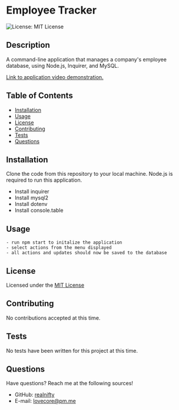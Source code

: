# Employee Tracker

![License: MIT License](https://img.shields.io/badge/license-MIT-orange)
  
## Description

A command-line application that manages a company's employee database, using Node.js, Inquirer, and MySQL.

[Link to application video demonstration.](https://www.youtube.com/watch?v=Sfx_pECdp98)

## Table of Contents

- [Installation](#installation)
- [Usage](#usage)
- [License](#license)
- [Contributing](#contributing)
- [Tests](#tests)
- [Questions](#questions)

## Installation

Clone the code from this repository to your local machine. Node.js is required to run this application.
- Install inquirer
- Install mysql2
- Install dotenv
- Install console.table

## Usage

```
- run npm start to initalize the application
- select actions from the menu displayed
- all actions and updates should now be saved to the database
```

## License
    
Licensed under the [MIT License](https://spdx.org/licenses/MIT.html)

## Contributing

No contributions accepted at this time.

## Tests

No tests have been written for this project at this time.

## Questions

Have questions? Reach me at the following sources!

* GitHub: [realnifty](https://github.com/realnifty)
* E-mail: lovecore@pm.me
